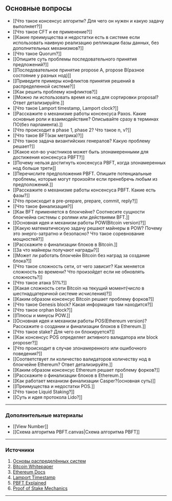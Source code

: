 ## Основные вопросы

- [[Что такое консенсус алгоритм? Для чего он нужен и какую задачу выполняет?]]
- [[Что такое CFT и ее применение?]]
- [[Какие преимущества и недостатки есть в системе если использовать наивную реализацию репликации базы данных, без дополнительных механизмов?]]
- [[Что такое Quorum?]]
- [[Опишите суть проблемы последовательного принятия предложений?]]
- [[Последовательное принятие propose A, propose B(разное состояние у разных нод)]]
- [[Приведите примеры конфликтов принятия решений в распределенной системе?]]
- [[Как решить проблему конфликтов?]]
- [[Можно ли использовать время из нод для сортировки proposal? Ответ детализируйте.]]
- [[Что такое Lamport timestamp, Lamport clock?]]
- [[Расскажите о механизме работы консенсуса Paxos. Какие основные роли и взаимодействие? Описывайте сразу в терминах ПО(без парламента).]]
- [[Что происходит в phase 1, phase 2? Что такое n, v?]]
- [[Что такое BFT(как метрика)?]]
- [[Что такое задача византийских генералов? Какую проблему решает?]]
- [[Какое кол-во участников может быть злонамеренными для достижения консенсуса PBFT?]]
- [[Почему нельзя достигнуть консенсуса PBFT, когда злонамеренных нод больше трети]]
- [[Перечислите предположения PBFT. Опишите потенциальные проблемы, которые могут произойти если пренебречь любым из предположений.]]
- [[Расскажите о механизме работы консенсуса PBFT. Какие есть фазы?]]
- [[Что происходит в pre-prepare, prepare, commit, reply?]]
- [[Что такое финализация?]]
- [[Как BFT применяется в блокчейне? Соотнесите сущности блокчейна системы с ролями или действиями BFT.]]
- [[Основная идея и механизм работы POW(Bitcoin version)?]]
- [[Какую математическую задачу решают майнеры в POW? Почему это энерго-затратно и безопасно? Что такое соревнование мощностей?]]
- [[Расскажите о финализации блоков в Bitcoin.]]
- [[За что майнеры получают награды?]]
- [[Может ли работать блокчейн Bitcoin без наград за создание блока?]]
- [[Что такое сложность сети, от чего зависит? Как меняется сложность во времени? Что произойдет если не обновлять сложность?]]
- [[Что такое атака 51%?]]
- [[Какая сложность сети Bitcoin на текущий момент(число в шестнадцатеричной системе исчисления)?]]
- [[Каким образом консенсус Bitcoin решает проблему форков?]]
- [[Что такое Genesis block? Какая информация там находится?]]
- [[Что такое orphan block?]]
- [[Плюсы и минусы POW.]]
- [[Основная идея и механизм работы POS(Ethereum version)? Расскажите о создании и финализации блоков в Ethereum.]]
- [[Что такое stake? Для чего он блокируется?]]
- [[Как консенсус POS определяет активного валидатора  или block proposer?]]
- [[Что происходит в случае злонамеренного или ошибочного поведения?]]
- [[Соответствует ли количество валидаторов количеству нод в блокчейне Ethereum? Ответ детализируйте.]]
- [[Каким образом консенсус Ethereum решает проблему форков?]]
- [[Расскажите о финализации блоков в Ethereum.]]
- [[Как работает механизм финализации Сasper?(основная суть)]]
- [[Преимущества и недостатки POS.]]
- [[Что такое Liquid Staking?]]
- [[Суть и идея протокола Lido?]]

---
### Дополнительные материалы

- [[View Number]]
- [[Схема алгоритма PBFT.canvas|Схема алгоритма PBFT]]
---

### Источники

1. [Основы распределённых систем](https://distributed-systems.net)
2. [Bitcoin Whitepaper](https://bitcoin.org/bitcoin.pdf)
3. [Ethereum Docs](https://ethereum.org/en/developers/docs/)
4. [Lamport Timestamp](https://lamport.azurewebsites.net/pubs/time-clocks.pdf)
5. [PBFT Explained](https://www.microsoft.com/en-us/research/wp-content/uploads/2016/12/p398-castro-bft-tocs.pdf)
6. [Proof of Stake Mechanics](https://vitalik.ca/general/2020/12/06/pos2020.html)

---